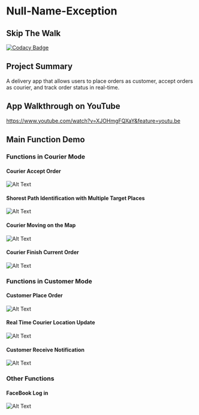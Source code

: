# Null-Name-Exception
## Skip The Walk
[![Codacy Badge](https://api.codacy.com/project/badge/Grade/5ea0b627b01e4ae387df7624c9aa2d88)](https://www.codacy.com/manual/yanhua111/Null-Name-Exception_2?utm_source=github.com&amp;utm_medium=referral&amp;utm_content=NULL-Name-Exception/Null-Name-Exception&amp;utm_campaign=Badge_Grade)

## Project Summary
A delivery app that allows users to place orders as customer, accept orders as courier, and track order status in real-time.

## App Walkthrough on YouTube
https://www.youtube.com/watch?v=XJOHmgFQXaY&feature=youtu.be

## Main Function Demo
### Functions in Courier Mode
#### Courier Accept Order  
![Alt Text](https://github.com/NULL-Name-Exception/Null-Name-Exception/blob/master/gif_source/place_order.gif)

#### Shorest Path Identification with Multiple Target Places
![Alt Text](https://github.com/NULL-Name-Exception/Null-Name-Exception/blob/master/gif_source/path_identification.gif)

#### Courier Moving on the Map
![Alt Text](https://github.com/NULL-Name-Exception/Null-Name-Exception/blob/master/gif_source/courier_map_gif.gif)

#### Courier Finish Current Order
![Alt Text](https://github.com/NULL-Name-Exception/Null-Name-Exception/blob/master/gif_source/courier_finish_gif.gif)

### Functions in Customer Mode

#### Customer Place Order
![Alt Text](https://github.com/NULL-Name-Exception/Null-Name-Exception/blob/master/gif_source/true_place_order.gif)

#### Real Time Courier Location Update
![Alt Text](https://github.com/NULL-Name-Exception/Null-Name-Exception/blob/master/gif_source/real_time_gif.gif)

#### Customer Receive Notification 
![Alt Text](https://github.com/NULL-Name-Exception/Null-Name-Exception/blob/master/gif_source/nitification_gif.gif)

### Other Functions
#### FaceBook Log in
![Alt Text](https://github.com/NULL-Name-Exception/Null-Name-Exception/blob/master/gif_source/fb_login.gif)
